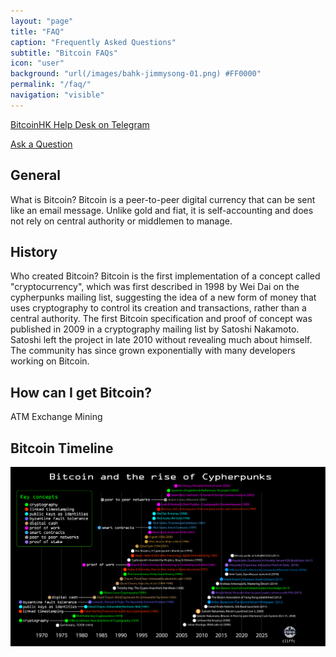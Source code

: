 ```yaml
---
layout: "page"
title: "FAQ"
caption: "Frequently Asked Questions"
subtitle: "Bitcoin FAQs"
icon: "user"
background: "url(/images/bahk-jimmysong-01.png) #FF0000"
permalink: "/faq/"
navigation: "visible"
---
```


<span id="leftm"><a href="https://t.me/bitcoinhelpdesk" class="logo">BitcoinHK Help Desk on Telegram</a> </span>

<a href="https://github.com/bitcoinhk/bitcoinhk.github.io/issues" class="addbtn">Ask a Question</a>


## General

What is Bitcoin?
Bitcoin is a peer-to-peer digital currency that can be sent like an email message. Unlike gold and fiat, it is self-accounting and does not rely on central authority or middlemen to manage. 

## History

Who created Bitcoin?
Bitcoin is the first implementation of a concept called "cryptocurrency", which was first described in 1998 by Wei Dai on the cypherpunks mailing list, suggesting the idea of a new form of money that uses cryptography to control its creation and transactions, rather than a central authority. The first Bitcoin specification and proof of concept was published in 2009 in a cryptography mailing list by Satoshi Nakamoto. Satoshi left the project in late 2010 without revealing much about himself. The community has since grown exponentially with many developers working on Bitcoin.

## How can I get Bitcoin?

ATM
Exchange
Mining

## Bitcoin Timeline
<img src="/images/bitcoin-timeline.png" alt="bitcoin timeline">



